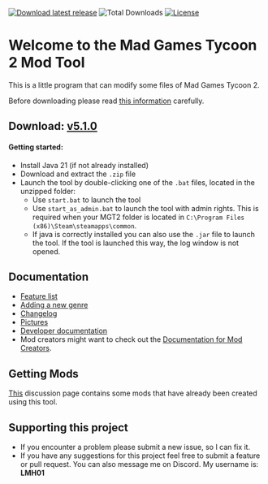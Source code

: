 [![Download latest release](https://img.shields.io/github/v/release/LMH01/MGT2_Mod_Tool)](https://github.com/LMH01/MGT2_Mod_Tool/releases/download/v5.1.0/MGT2_Mod_Tool_5.1.0.zip)
![Total Downloads](https://img.shields.io/github/downloads/LMH01/MGT2_Mod_Tool/total)
[![License](https://img.shields.io/github/license/LMH01/MGT2_Mod_Tool)](LICENSE)
# Welcome to the Mad Games Tycoon 2 Mod Tool

This is a little program that can modify some files of Mad Games Tycoon 2.

Before downloading please read [this information](docs/important.md) carefully.
## Download: [v5.1.0](https://github.com/LMH01/MGT2_Mod_Tool/releases/download/v5.1.0/MGT2_Mod_Tool_5.1.0.zip)
#### Getting started:
- Install Java 21 (if not already installed)
- Download and extract the `.zip` file
- Launch the tool by double-clicking one of the `.bat` files, located in the unzipped folder:
    - Use `start.bat` to launch the tool
    - Use `start_as_admin.bat` to launch the tool with admin rights. This is required when your MGT2 folder is located in `C:\Program Files (x86)\Steam\steamapps\common`.
    - If java is correctly installed you can also use the `.jar` file to launch the tool. If the tool is launched this way, the log window is not opened.
## Documentation
- [Feature list](docs/features.md)
- [Adding a new genre](docs/adding_a_genre.md)
- [Changelog](docs/changelog.md)
- [Pictures](docs/features.md)
- [Developer documentation](docs/dev.md)
- Mod creators might want to check out the [Documentation for Mod Creators](docs/documentation_for_mod_creators.md).

## Getting Mods
[This](https://github.com/LMH01/MGT2_Mod_Tool/discussions/34) discussion page contains some mods that have already been
created using this tool.

## Supporting this project
- If you encounter a problem please submit a new issue, so I can fix it.
- If you have any suggestions for this project feel free to submit a feature or pull request. You can also message me on Discord. 
My username is: **LMH01**
